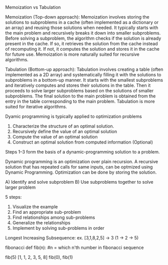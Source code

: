 Memoization vs Tabulation 

Memoization (Top-down approach):
Memoization involves storing the solutions to subproblems in a cache (often implemented as a dictionary or an array) and reusing those solutions when needed. It typically starts with the main problem and recursively breaks it down into smaller subproblems. Before solving a subproblem, the algorithm checks if the solution is already present in the cache. If so, it retrieves the solution from the cache instead of recomputing it. If not, it computes the solution and stores it in the cache for future use. Memoization is more naturally suited for recursive algorithms.

Tabulation (Bottom-up approach):
Tabulation involves creating a table (often implemented as a 2D array) and systematically filling it with the solutions to subproblems in a bottom-up manner. It starts with the smallest subproblems and iteratively computes and stores their solutions in the table. Then it proceeds to solve larger subproblems based on the solutions of smaller subproblems. The final solution to the main problem is obtained from the entry in the table corresponding to the main problem. Tabulation is more suited for iterative algorithms.

Dyamic programming is typically applied to optimization problems 
1) Characterize the structure of an optimal solution.
2) Recursively define the value of an optimal solution
3) Compute the value of an optimal solution
4) Construct an optimal solution from computed information (Optional)

Steps 1–3 form the basis of a dynamic-programming solution to a problem.

Dynamic programming is an optimization over plain recursion.
A recursive solution that has repeated calls for same inputs, can be optmized using Dynamic Programming.
Optimization can be done by storing the solution. 

A) Identify and solve subproblem
B) Use subproblems together to solve larger problem

5 steps:
1) Visualize the example
2) Find an appropriate sub-problem
3) Find relationships among sub-problems
4) Generalize the relationships
5) Implement by solving sub-problems in order

Longest Increasing Subsequence:
ex. [3,1,8,2,5] -> 3 (1 -> 2 -> 5)



fibonacci 
def fib(n):
    #n = which n'th number in fibonacci sequence

fib(5)
[1, 1, 2, 3, 5, 8]
fib(0), fib(1)

